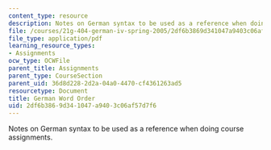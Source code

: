 ```yaml
---
content_type: resource
description: Notes on German syntax to be used as a reference when doing course assignments.
file: /courses/21g-404-german-iv-spring-2005/2df6b3869d341047a9403c06af57d7f6_MIT21G_404S05_wortstellung.pdf
file_type: application/pdf
learning_resource_types:
- Assignments
ocw_type: OCWFile
parent_title: Assignments
parent_type: CourseSection
parent_uid: 36d8d228-2d2a-04a0-4470-cf4361263ad5
resourcetype: Document
title: German Word Order
uid: 2df6b386-9d34-1047-a940-3c06af57d7f6
---
```

Notes on German syntax to be used as a reference when doing course assignments.

